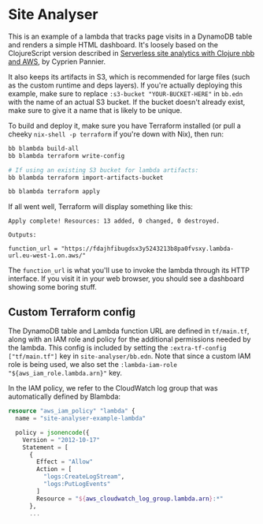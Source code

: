 # Site Analyser

This is an example of a lambda that tracks page visits in a DynamoDB table and
renders a simple HTML dashboard. It's loosely based on the ClojureScript version
described in [Serverless site analytics with Clojure nbb and
AWS](https://www.loop-code-recur.io/simple-site-analytics-with-serverless-clojure/),
by Cyprien Pannier.

It also keeps its artifacts in S3, which is recommended for large files (such as
the custom runtime and deps layers). If you're actually deploying this example,
make sure to replace `:s3-bucket "YOUR-BUCKET-HERE"` in `bb.edn` with the name
of an actual S3 bucket. If the bucket doesn't already exist, make sure to give
it a name that is likely to be unique.

To build and deploy it, make sure you have Terraform installed (or pull a cheeky
`nix-shell -p terraform` if you're down with Nix), then run:

``` sh
bb blambda build-all
bb blambda terraform write-config

# If using an existing S3 bucket for lambda artifacts:
bb blambda terraform import-artifacts-bucket

bb blambda terraform apply
```

If all went well, Terraform will display something like this:

``` text
Apply complete! Resources: 13 added, 0 changed, 0 destroyed.

Outputs:

function_url = "https://fdajhfibugdsx3y5243213b8pa0fvsxy.lambda-url.eu-west-1.on.aws/"
```

The `function_url` is what you'll use to invoke the lambda through its HTTP
interface. If you visit it in your web browser, you should see a dashboard
showing some boring stuff.

## Custom Terraform config

The DynamoDB table and Lambda function URL are defined in `tf/main.tf`, along
with an IAM role and policy for the additional permissions needed by the lambda.
This config is included by setting the `:extra-tf-config ["tf/main.tf"]` key in
`site-analyser/bb.edn`. Note that since a custom IAM role is being used, we also
set the `:lambda-iam-role "${aws_iam_role.lambda.arn}"` key.

In the IAM policy, we refer to the CloudWatch log group that was automatically
defined by Blambda:

``` terraform
resource "aws_iam_policy" "lambda" {
  name = "site-analyser-example-lambda"

  policy = jsonencode({
    Version = "2012-10-17"
    Statement = [
      {
        Effect = "Allow"
        Action = [
          "logs:CreateLogStream",
          "logs:PutLogEvents"
        ]
        Resource = "${aws_cloudwatch_log_group.lambda.arn}:*"
      },
      ...
```
